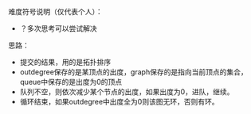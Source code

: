 难度符号说明（仅代表个人）：

 - ？多次思考可以尝试解决

思路：

- 提交的结果，用的是拓扑排序
- outdegree保存的是某顶点的出度，graph保存的是指向当前顶点的集合， queue中保存的是出度为0的顶点
- 队列不空，则依次减少某个节点的出度，如果出度为0，进队，继续。
- 循环结束，如果outdegree中出度全为0则该图无环，否则有环。